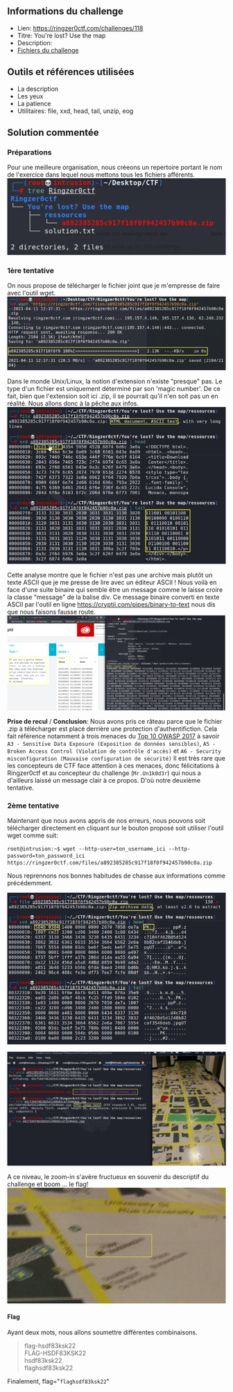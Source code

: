 ## Informations du challenge
- Lien: https://ringzer0ctf.com/challenges/118
- Titre: You're lost? Use the map
- Description:
- [Fichiers du challenge](https://github.com/nanamou224/Become-a-CTF-player/blob/main/Steganography%20%26%20Steganalysis/Steganalysis/Image%20Steganalysis/Ringzer0ctf/You're%20lost%3F%20Use%20the%20map/Ressources/a892385285c917f18f0f942457b90c0a.zip)


## Outils et références utilisées
- La description 
- Les yeux
- La patience
- Utilitaires: file, xxd, head, tail, unzip, eog


## Solution commentée
### Préparations 
Pour une meilleure organisation, nous créeons un repertoire portant le nom de l'exercice dans lequel nous mettons tous les fichiers afférents.
![tree](https://github.com/nanamou224/Become-a-CTF-player/blob/main/Steganography%20%26%20Steganalysis/Steganalysis/Image%20Steganalysis/Ringzer0ctf/You're%20lost%3F%20Use%20the%20map/Ressources/tree.png)

### __1ère tentative__
On nous propose de télécharger le fichier joint que je m'empresse de faire avec l'outil wget.
![wget](https://github.com/nanamou224/Become-a-CTF-player/blob/main/Steganography%20%26%20Steganalysis/Steganalysis/Image%20Steganalysis/Ringzer0ctf/You're%20lost%3F%20Use%20the%20map/Ressources/wget.png)


Dans le monde Unix/Linux, la notion d'extension n'existe "presque" pas. Le type d'un fichier est uniquement déterminé par son 'magic number'.
De ce fait, bien que l'extension soit ici .zip, il se pourrait qu'il n'en soit pas un en réalité. Nous allons donc à la pêche aux infos.
![file xxd head tail](https://github.com/nanamou224/Become-a-CTF-player/blob/main/Steganography%20%26%20Steganalysis/Steganalysis/Image%20Steganalysis/Ringzer0ctf/You're%20lost%3F%20Use%20the%20map/Ressources/file%20xxd%20head%20tail.png)

Cette analyse montre que le fichier n'est pas une archive mais plutôt un texte ASCII que je me presse de lire avec un éditeur ASCII !
Nous voilà en face d'une suite binaire qui semble être un message comme le laisse croire la classe "message" de la balise div. 
Ce message binaire converti en texte ASCII par l'outil en ligne https://cryptii.com/pipes/binary-to-text nous dis que nous faisons fausse route.  
![binary 2 ascii](https://github.com/nanamou224/Become-a-CTF-player/blob/main/Steganography%20%26%20Steganalysis/Steganalysis/Image%20Steganalysis/Ringzer0ctf/You're%20lost%3F%20Use%20the%20map/Ressources/binary%202%20ascii.png)



**Prise de recul** / **Conclusion**: 
Nous avons pris ce râteau parce que le fichier .zip à télécharger est placé derrière une protection d'authentifiction. Cela fait référence notamment à trois menaces du [Top 10 OWASP 2017](https://owasp.org/www-project-top-ten/) à savoir `A3 - Sensitive Data Exposure (Exposition de données sensibles)`, `A5 - Broken Access Control (Violation de contrôle d'accès)` et `A6 - Security misconfiguration (Mauvaise configuration de sécurité)`
Il est très rare que les concepteurs de CTF face attention à ces menaces, donc félicitations à Ringzer0ctf et au concepteur du challenge (`Mr.Un1k0d3r`) qui nous a d'ailleurs laissé un message clair à ce propos. D'où notre deuxième tentative.  



### __2ème tentative__
Maintenant que nous avons appris de nos erreurs, nous pouvons soit télécharger directement en cliquant sur le bouton proposé soit utiliser l'outil wget comme suit:
```console
root@intrusion:~$ wget --http-user=ton_username_ici --http-password=ton_password_ici https://ringzer0ctf.com/files/a892385285c917f18f0f942457b90c0a.zip
```

Nous reprennons nos bonnes habitudes de chasse aux informations comme précédemment.

![file xxd](https://github.com/nanamou224/Become-a-CTF-player/blob/main/Steganography%20%26%20Steganalysis/Steganalysis/Image%20Steganalysis/Ringzer0ctf/You're%20lost%3F%20Use%20the%20map/Ressources/file%20xxd.png)

![file xxd](https://github.com/nanamou224/Become-a-CTF-player/blob/main/Steganography%20%26%20Steganalysis/Steganalysis/Image%20Steganalysis/Ringzer0ctf/You're%20lost%3F%20Use%20the%20map/Ressources/unzip%20file%20eog.png)

A ce niveau, le zoom-in s'avère fructueux en souvenir du descriptif du challenge et boom ... le flag!
![flag](https://github.com/nanamou224/Become-a-CTF-player/blob/main/Steganography%20%26%20Steganalysis/Steganalysis/Image%20Steganalysis/Ringzer0ctf/You're%20lost%3F%20Use%20the%20map/Ressources/flag.png)

#### Flag  
Ayant deux mots, nous allons soumettre différentes combinaisons.   
>  flag-hsdf83ksk22  
>  FLAG-HSDF83KSK22  
>  hsdf83ksk22   
>  flaghsdf83ksk22 

Finalement, flag="`flaghsdf83ksk22`"

